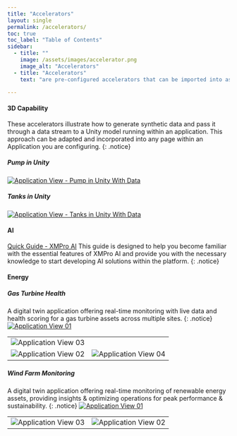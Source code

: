 ```yaml
---
title: "Accelerators"
layout: single
permalink: /accelerators/
toc: true
toc_label: "Table of Contents"
sidebar:
  - title: ""
    image: /assets/images/accelerator.png
    image_alt: "Accelerators"
  - title: "Accelerators"
    text: "are pre-configured accelerators that can be imported into as building blocks for your applications."

---
```

#### 3D Capability
These accelerators illustrate how to generate synthetic data and pass it through a data stream to a Unity model running within an application.  This approach can be adapted and incorporated into any page within an Application you are configuring.
{: .notice}

##### Pump in Unity
<a href="3DCapabilityUnity-Pumps"><img src="{{ site.baseurl }}/assets/images/Accelerators/3DCapability/Unity-Pumps/Application.png" alt="Application View - Pump in Unity With Data"/></a>

##### Tanks in Unity
<a href="3DCapabilityUnity-Tanks"><img src="{{ site.baseurl }}/assets/images/Accelerators/3DCapability/Unity-Tanks/Application.png" alt="Application View - Tanks in Unity With Data"/></a>

#### AI
<a href="https://github.com/XMPro/Blueprints-Accelerators-Patterns/blob/master/Accelerators/XMPro%20AI/Quick%20Guide%20-%20XMPro%20AI.ipynb">Quick Guide - XMPro AI</a>
 This guide is designed to help you become familiar with the essential features of XMPro AI and provide you with the necessary knowledge to start developing AI solutions within the platform.
{: .notice}

#### Energy
##### Gas Turbine Health
 A digital twin application offering real-time monitoring with live data and health scoring for a gas turbine assets across multiple sites.
{: .notice}
<a href="EnergyGasTurbineHealth"><img src="{{ site.baseurl }}/assets/images/Accelerators/Energy/GasTurbineHealth/Application_01.png" alt="Application View 01"/></a>
<table>
<tr>
  <td colspan="2"><img src="{{ site.baseurl }}/assets/images/Accelerators/Energy/GasTurbineHealth/Application_03.png" alt="Application View 03"/></td>
</tr>
<tr>
  <td><img src="{{ site.baseurl }}/assets/images/Accelerators/Energy/GasTurbineHealth/Application_02.png" alt="Application View 02"/></td>
  <td><img src="{{ site.baseurl }}/assets/images/Accelerators/Energy/GasTurbineHealth/Application_04.png" alt="Application View 04"/></td>
</tr>
</table>

##### Wind Farm Monitoring
 A digital twin application offering real-time monitoring of renewable energy assets, providing insights & optimizing operations for peak performance & sustainability.
{: .notice}
<a href="AlternativeEnergyRenewableView"><img src="{{ site.baseurl }}/assets/images/Accelerators/AlternativeEnergy/RenewableView/Application_01.png" alt="Application View 01"/></a>
<table>
<tr>
  <td><img src="{{ site.baseurl }}/assets/images/Accelerators/AlternativeEnergy/RenewableView/Application_03.png" alt="Application View 03"/></td>
  <td><img src="{{ site.baseurl }}/assets/images/Accelerators/AlternativeEnergy/RenewableView/Application_02.png" alt="Application View 02"/></td>
</tr>
</table>
